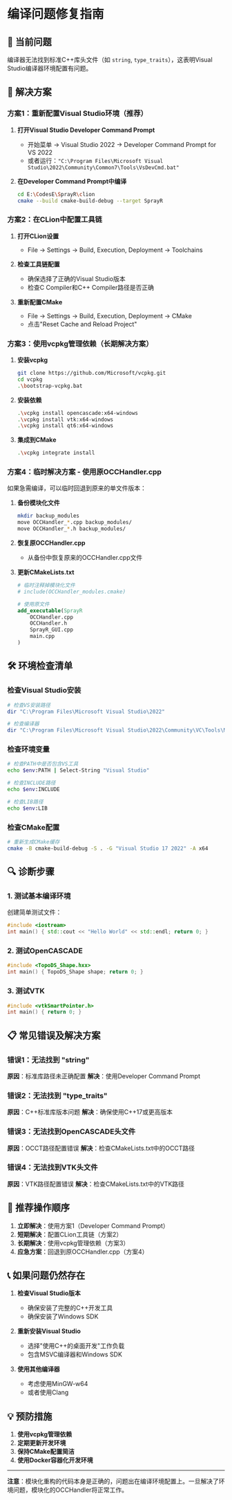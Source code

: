 # 编译问题修复指南

## 🚨 当前问题

编译器无法找到标准C++库头文件（如 `string`, `type_traits`），这表明Visual Studio编译器环境配置有问题。

## 🔧 解决方案

### 方案1：重新配置Visual Studio环境（推荐）

1. **打开Visual Studio Developer Command Prompt**
   - 开始菜单 → Visual Studio 2022 → Developer Command Prompt for VS 2022
   - 或者运行：`"C:\Program Files\Microsoft Visual Studio\2022\Community\Common7\Tools\VsDevCmd.bat"`

2. **在Developer Command Prompt中编译**
   ```bash
   cd E:\CodesE\SprayR\clion
   cmake --build cmake-build-debug --target SprayR
   ```

### 方案2：在CLion中配置工具链

1. **打开CLion设置**
   - File → Settings → Build, Execution, Deployment → Toolchains

2. **检查工具链配置**
   - 确保选择了正确的Visual Studio版本
   - 检查C Compiler和C++ Compiler路径是否正确

3. **重新配置CMake**
   - File → Settings → Build, Execution, Deployment → CMake
   - 点击"Reset Cache and Reload Project"

### 方案3：使用vcpkg管理依赖（长期解决方案）

1. **安装vcpkg**
   ```bash
   git clone https://github.com/Microsoft/vcpkg.git
   cd vcpkg
   .\bootstrap-vcpkg.bat
   ```

2. **安装依赖**
   ```bash
   .\vcpkg install opencascade:x64-windows
   .\vcpkg install vtk:x64-windows
   .\vcpkg install qt6:x64-windows
   ```

3. **集成到CMake**
   ```bash
   .\vcpkg integrate install
   ```

### 方案4：临时解决方案 - 使用原OCCHandler.cpp

如果急需编译，可以临时回退到原来的单文件版本：

1. **备份模块化文件**
   ```bash
   mkdir backup_modules
   move OCCHandler_*.cpp backup_modules/
   move OCCHandler_*.h backup_modules/
   ```

2. **恢复原OCCHandler.cpp**
   - 从备份中恢复原来的OCCHandler.cpp文件

3. **更新CMakeLists.txt**
   ```cmake
   # 临时注释掉模块化文件
   # include(OCCHandler_modules.cmake)
   
   # 使用原文件
   add_executable(SprayR 
       OCCHandler.cpp
       OCCHandler.h
       SprayR_GUI.cpp
       main.cpp
   )
   ```

## 🛠️ 环境检查清单

### 检查Visual Studio安装
```bash
# 检查VS安装路径
dir "C:\Program Files\Microsoft Visual Studio\2022"

# 检查编译器
dir "C:\Program Files\Microsoft Visual Studio\2022\Community\VC\Tools\MSVC"
```

### 检查环境变量
```bash
# 检查PATH中是否包含VS工具
echo $env:PATH | Select-String "Visual Studio"

# 检查INCLUDE路径
echo $env:INCLUDE

# 检查LIB路径
echo $env:LIB
```

### 检查CMake配置
```bash
# 重新生成CMake缓存
cmake -B cmake-build-debug -S . -G "Visual Studio 17 2022" -A x64
```

## 🔍 诊断步骤

### 1. 测试基本编译环境
创建简单测试文件：
```cpp
#include <iostream>
int main() { std::cout << "Hello World" << std::endl; return 0; }
```

### 2. 测试OpenCASCADE
```cpp
#include <TopoDS_Shape.hxx>
int main() { TopoDS_Shape shape; return 0; }
```

### 3. 测试VTK
```cpp
#include <vtkSmartPointer.h>
int main() { return 0; }
```

## 📋 常见错误及解决方案

### 错误1：无法找到 "string"
**原因**：标准库路径未正确配置
**解决**：使用Developer Command Prompt

### 错误2：无法找到 "type_traits"
**原因**：C++标准库版本问题
**解决**：确保使用C++17或更高版本

### 错误3：无法找到OpenCASCADE头文件
**原因**：OCCT路径配置错误
**解决**：检查CMakeLists.txt中的OCCT路径

### 错误4：无法找到VTK头文件
**原因**：VTK路径配置错误
**解决**：检查CMakeLists.txt中的VTK路径

## 🎯 推荐操作顺序

1. **立即解决**：使用方案1（Developer Command Prompt）
2. **短期解决**：配置CLion工具链（方案2）
3. **长期解决**：使用vcpkg管理依赖（方案3）
4. **应急方案**：回退到原OCCHandler.cpp（方案4）

## 📞 如果问题仍然存在

1. **检查Visual Studio版本**
   - 确保安装了完整的C++开发工具
   - 确保安装了Windows SDK

2. **重新安装Visual Studio**
   - 选择"使用C++的桌面开发"工作负载
   - 包含MSVC编译器和Windows SDK

3. **使用其他编译器**
   - 考虑使用MinGW-w64
   - 或者使用Clang

## 💡 预防措施

1. **使用vcpkg管理依赖**
2. **定期更新开发环境**
3. **保持CMake配置简洁**
4. **使用Docker容器化开发环境**

---

**注意**：模块化重构的代码本身是正确的，问题出在编译环境配置上。一旦解决了环境问题，模块化的OCCHandler将正常工作。
